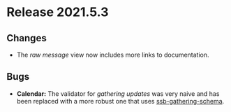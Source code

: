 # Release 2021.5.3

## Changes

* The _raw message_ view now includes more links to documentation.


## Bugs

* **Calendar:** The validator for _gathering updates_ was very naive and has been replaced with a more robust one that uses [ssb-gathering-schema](https://github.com/ssbc/ssb-gathering-schema).
